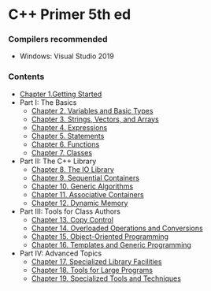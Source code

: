 
# C++ Primer 5th ed

### Compilers recommended
* Windows: Visual Studio 2019

### Contents
* [Chapter 1.Getting Started](https://github.com/xiaomohaa/Cpp-primer/blob/main/C%2B%2B%20primer/Chapter1/README.md)
* Part I: The Basics
    * [Chapter 2. Variables and Basic Types]()
    * [Chapter 3. Strings, Vectors, and Arrays]()
    * [Chapter 4. Expressions]()
    * [Chapter 5. Statements]()
    * [Chapter 6. Functions]()
    * [Chapter 7. Classes]()
* Part II: The C++ Library
    * [Chapter 8. The IO Library]()
    * [Chapter 9. Sequential Containers]()
    * [Chapter 10. Generic Algorithms]()
    * [Chapter 11. Associative Containers]()
    * [Chapter 12. Dynamic Memory]()
* Part III: Tools for Class Authors
    * [Chapter 13. Copy Control]()
    * [Chapter 14. Overloaded Operations and Conversions]()
    * [Chapter 15. Object-Oriented Programming]()
    * [Chapter 16. Templates and Generic Programming]()
* Part IV: Advanced Topics
    * [Chapter 17. Specialized Library Facilities]()
    * [Chapter 18. Tools for Large Programs]()
    * [Chapter 19. Specialized Tools and Techniques]()
































